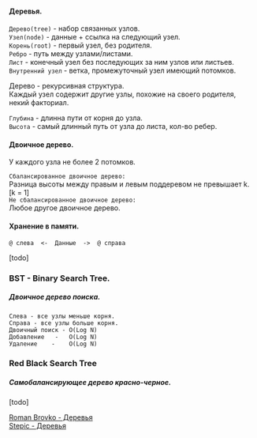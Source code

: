 #### Деревья.  

`Дерево(tree)` - набор связанных узлов.  
`Узел(node)` - данные + ссылка на следующий узел.  
`Корень(root)` - первый узел, без родителя.  
`Ребро` - путь между узлами/листами.  
`Лист` - конечный узел без последующих за ним узлов или листьев.  
`Внутренний узел`  - ветка, промежуточный узел имеющий потомков.  

Дерево - рекурсивная структура.  
Каждый узел содержит другие узлы, похожие на своего родителя, некий факториал.  

`Глубина` - длинна пути от корня до узла.  
`Высота` - самый длинный путь от узла до листа, кол-во ребер.  

#### Двоичное дерево.  
У каждого узла не более 2 потомков.  

`Сбалансированное двоичное дерево:`  
Разница высоты между правым и левым поддеревом не превышает k. [k = 1]  
`Не сбалансированное двоичное дерево:`  
Любое другое двоичное дерево.  


#### Хранение в памяти.  
`@ слева  <-  Данные  ->  @ справа  `

[todo]

### BST - Binary Search Tree.
##### Двоичное дерево поиска.

	Слева - все узлы меньше корня.  
	Справа - все узлы больше корня.  
	Двоичный поиск - O(Log N)  
	Добавление   -   O(Log N)  
	Удаление    -    O(Log N)  

### Red Black Search Tree
##### Самобалансирующее дерево красно-черное.

[todo]

[Roman Brovko - Деревья](https://www.youtube.com/watch?v=kVLYZz-R6H0)  
[Stepic - Деревья](https://www.youtube.com/watch?v=wtgLQE9hjuk)  

